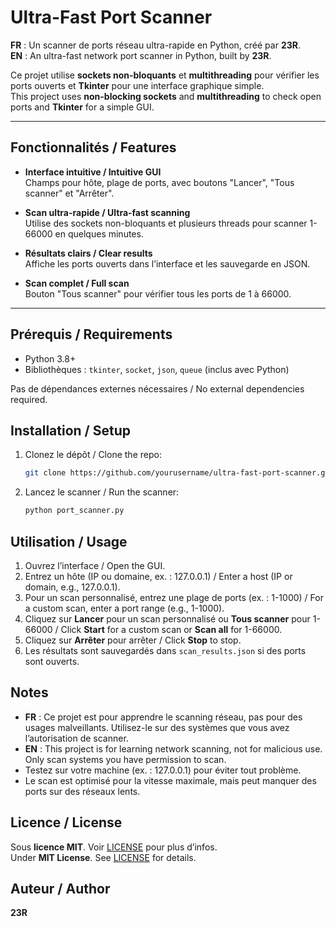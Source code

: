 # Ultra-Fast Port Scanner

**FR** : Un scanner de ports réseau ultra-rapide en Python, créé par **23R**.  
**EN** : An ultra-fast network port scanner in Python, built by **23R**.

Ce projet utilise **sockets non-bloquants** et **multithreading** pour vérifier les ports ouverts et **Tkinter** pour une interface graphique simple.  
This project uses **non-blocking sockets** and **multithreading** to check open ports and **Tkinter** for a simple GUI.

---

## Fonctionnalités / Features

- **Interface intuitive / Intuitive GUI**  
  Champs pour hôte, plage de ports, avec boutons "Lancer", "Tous scanner" et "Arrêter".

- **Scan ultra-rapide / Ultra-fast scanning**  
  Utilise des sockets non-bloquants et plusieurs threads pour scanner 1-66000 en quelques minutes.

- **Résultats clairs / Clear results**  
  Affiche les ports ouverts dans l’interface et les sauvegarde en JSON.

- **Scan complet / Full scan**  
  Bouton "Tous scanner" pour vérifier tous les ports de 1 à 66000.

---

## Prérequis / Requirements

- Python 3.8+
- Bibliothèques : `tkinter`, `socket`, `json`, `queue` (inclus avec Python)

Pas de dépendances externes nécessaires / No external dependencies required.

## Installation / Setup

1. Clonez le dépôt / Clone the repo:
   ```bash
   git clone https://github.com/yourusername/ultra-fast-port-scanner.git
   ```
2. Lancez le scanner / Run the scanner:
   ```bash
   python port_scanner.py
   ```

## Utilisation / Usage

1. Ouvrez l’interface / Open the GUI.  
2. Entrez un hôte (IP ou domaine, ex. : 127.0.0.1) / Enter a host (IP or domain, e.g., 127.0.0.1).  
3. Pour un scan personnalisé, entrez une plage de ports (ex. : 1-1000) / For a custom scan, enter a port range (e.g., 1-1000).  
4. Cliquez sur **Lancer** pour un scan personnalisé ou **Tous scanner** pour 1-66000 / Click **Start** for a custom scan or **Scan all** for 1-66000.  
5. Cliquez sur **Arrêter** pour arrêter / Click **Stop** to stop.  
6. Les résultats sont sauvegardés dans `scan_results.json` si des ports sont ouverts.

## Notes

- **FR** : Ce projet est pour apprendre le scanning réseau, pas pour des usages malveillants. Utilisez-le sur des systèmes que vous avez l’autorisation de scanner.  
- **EN** : This project is for learning network scanning, not for malicious use. Only scan systems you have permission to scan.  
- Testez sur votre machine (ex. : 127.0.0.1) pour éviter tout problème.  
- Le scan est optimisé pour la vitesse maximale, mais peut manquer des ports sur des réseaux lents.

## Licence / License

Sous **licence MIT**. Voir [LICENSE](LICENSE) pour plus d’infos.  
Under **MIT License**. See [LICENSE](LICENSE) for details.

## Auteur / Author

**23R** 
